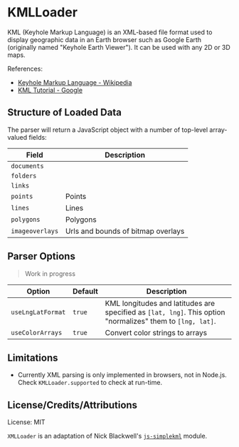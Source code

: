 # KMLLoader

KML (Keyhole Markup Language) is an XML-based file format used to display geographic data in an Earth browser such as Google Earth (originally named "Keyhole Earth Viewer"). It can be used with any 2D or 3D maps.

References:

* [Keyhole Markup Language - Wikipedia](https://en.wikipedia.org/wiki/Keyhole_Markup_Language)
* [KML Tutorial - Google](https://developers.google.com/kml/documentation/kml_tut)


## Structure of Loaded Data

The parser will return a JavaScript object with a number of top-level array-valued fields:

| Field           | Description |
| ---             | ---         |
| `documents`     |    |
| `folders`       |    |
| `links`         |    |
| `points`        | Points |
| `lines`         | Lines |
| `polygons`      | Polygons |
| `imageoverlays` | Urls and bounds of bitmap overlays |


## Parser Options

> Work in progress

| Option            | Default  | Description    |
| ---               | ---      | ---            |
| `useLngLatFormat` | `true`   | KML longitudes and latitudes are specified as `[lat, lng]`. This option "normalizes" them to `[lng, lat]`. |
| `useColorArrays`  | `true`   | Convert color strings to arrays |


## Limitations

* Currently XML parsing is only implemented in browsers, not in Node.js. Check `KMLLoader.supported` to check at run-time.


## License/Credits/Attributions

License: MIT

`XMLLoader` is an adaptation of Nick Blackwell's [`js-simplekml`](https://github.com/nickolanack/js-simplekml) module.
